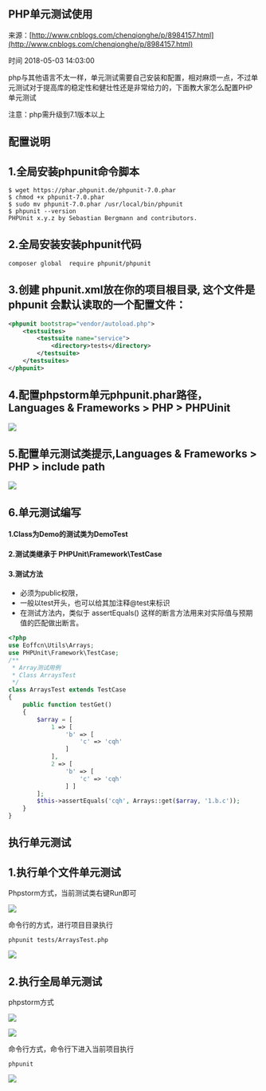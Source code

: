 ## PHP单元测试使用

来源：[http://www.cnblogs.com/chenqionghe/p/8984157.html](http://www.cnblogs.com/chenqionghe/p/8984157.html)

时间 2018-05-03 14:03:00

 
php与其他语言不太一样，单元测试需要自己安装和配置，相对麻烦一点，不过单元测试对于提高库的稳定性和健壮性还是非常给力的，下面教大家怎么配置PHP单元测试
 
注意：php需升级到7.1版本以上
 
## 配置说明
 
## 1.全局安装phpunit命令脚本
 
``` 
$ wget https://phar.phpunit.de/phpunit-7.0.phar
$ chmod +x phpunit-7.0.phar
$ sudo mv phpunit-7.0.phar /usr/local/bin/phpunit
$ phpunit --version
PHPUnit x.y.z by Sebastian Bergmann and contributors.
```
 
## 2.全局安装安装phpunit代码
 
``` 
composer global  require phpunit/phpunit
```
 
## 3.创建 phpunit.xml放在你的项目根目录, 这个文件是 phpunit 会默认读取的一个配置文件：
 
```xml
<phpunit bootstrap="vendor/autoload.php">
    <testsuites>
        <testsuite name="service">
            <directory>tests</directory>
        </testsuite>
    </testsuites>
</phpunit>
```
 
## 4.配置phpstorm单元phpunit.phar路径，Languages & Frameworks > PHP > PHPUinit
 
![][0]
 
## 5.配置单元测试类提示,Languages & Frameworks > PHP > include path
 
![][1]
 
## 6.单元测试编写
 
#### 1.Class为Demo的测试类为DemoTest
 
#### 2.测试类继承于 PHPUnit\Framework\TestCase
 
#### 3.测试方法
 
 
* 必须为public权限， 
* 一般以test开头，也可以给其加注释@test来标识 
* 在测试方法内，类似于 assertEquals() 这样的断言方法用来对实际值与预期值的匹配做出断言。 
 
 
```php
<?php
use Eoffcn\Utils\Arrays;
use PHPUnit\Framework\TestCase;
/**
 * Array测试用例
 * Class ArraysTest
 */
class ArraysTest extends TestCase
{
    public function testGet()
    {
        $array = [
            1 => [
                'b' => [
                    'c' => 'cqh'
                ]
            ],
            2 => [
                'b' => [
                    'c' => 'cqh'
                ] ]
        ];
        $this->assertEquals('cqh', Arrays::get($array, '1.b.c'));
    }
}
```
 
## 执行单元测试
 
## 1.执行单个文件单元测试
 
Phpstorm方式，当前测试类右键Run即可
 
![][2]
 
命令行的方式，进行项目目录执行
 
  
``` 
phpunit tests/ArraysTest.php
```
 
![][3]
 
 
 
## 2.执行全局单元测试
 
phpstorm方式
 
![][4]
 
![][5]
 
命令行方式，命令行下进入当前项目执行
 
``` 
phpunit
```
 
![][6]
 


[0]: ../img/Fbaiumi.png 
[1]: ../img/amqAfqN.png 
[2]: ../img/NnMJj2V.png 
[3]: ../img/fm2iM3V.png 
[4]: ../img/mMvaEju.png 
[5]: ../img/Uj6FVvm.png 
[6]: ../img/IfuyYv7.png 